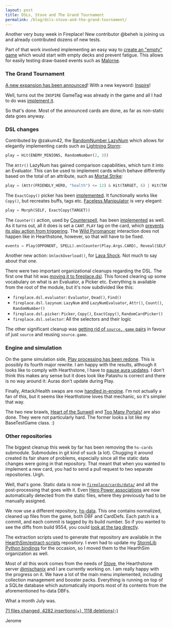 ```yaml
---
layout: post
title: DSLs, Stove and The Grand Tournament
permalink: /blog/dsls-stove-and-the-grand-tournament/
---
```


Another very busy week in Fireplace!
New contributor @beheh is joining us and already contributed dozens of new tests.

Part of that work involved implementing an easy way to
[create an "empty" game](https://github.com/jleclanche/fireplace/commit/48870e0088ee2c9924c240cff57bc9a7857adc76)
which would start with empty decks and prevent fatigue. This allows for easily
testing draw-based events such as [Malorne](http://hearthstone.gamepedia.com/Malorne).


### The Grand Tournament

[A new expansion has been announced](http://thegrandtourney.com)!
With a new keyword: [Inspire](http://hearthstone.gamepedia.com/Inspire)!

Well, turns out the `INSPIRE` GameTag was already in the game and all I had to do was
[implement it](https://github.com/jleclanche/fireplace/commit/43743e6f4af23ce240af927d611ec0bbf840a6f5).

So that's done. Most of the announced cards are done, as far as non-static data
goes anyway.


### DSL changes

Contributed by @zakum42, the
[RandomNumber LazyNum](https://github.com/jleclanche/fireplace/commit/5c183f8dea0adfe9072f28147abfbeb4e27ec99f)
which allows for elegantly implementing cards such as
[Lightning Storm](http://hearthstone.gamepedia.com/Lightning_Storm):

```python
play = Hit(ENEMY_MINIONS, RandomNumber(2, 3))
```

The `Attr()` LazyNum has gained comparison capabilities, which turn it into an
Evaluator. This can be used to implement cards which behave differently based
on the total of an attribute, such as [Mortal Strike](http://hearthstone.gamepedia.com/Mortal_Strike):

```python
play = (Attr(FRIENDLY_HERO, "health") <= 12) & Hit(TARGET, 6) | Hit(TARGET, 4)
```

The `ExactCopy()` picker has been [implemented](https://github.com/jleclanche/fireplace/commit/fe9834c6f09e27d0ed0d2f63d07ca78e6fb94fcd).
It functionally works like `Copy()`, but recreates buffs, tags etc.
[Faceless Manipulator](http://hearthstone.gamepedia.com/Faceless_Manipulator)
is very elegant:

```python
play = Morph(SELF, ExactCopy(TARGET))
```

The `Counter()` action, used by [Counterspell](http://hearthstone.gamepedia.com/Counterspell),
has been [implemented](https://github.com/jleclanche/fireplace/commit/47f7ae1d9a4290be1a93da8de8f4d0010386b6d6)
as well. As it turns out, all it does is set a `CANT_PLAY` tag on the card, which
[prevents its play action from triggering](https://github.com/jleclanche/fireplace/commit/c673274fc3d6e63e1e3a7251112c104f8850bc75).
The [Wild Pyromancer](http://hearthstone.gamepedia.com/Wild_Pyromancer) interaction
does not happen like in Hearthstone, however, so that will have to be fixed.

```python
events = Play(OPPONENT, SPELL).on(Counter(Play.Args.CARD), Reveal(SELF))
```

Another new action: `UnlockOverload()`, for [Lava Shock](http://hearthstone.gamepedia.com/Lava_Shock).
Not much to say about that one.

There were two important organizational cleanups regarding the DSL.
The first one that hit was
[moving it to fireplace.dsl](https://github.com/jleclanche/fireplace/commit/9236776a6dbd1fd011d4b19be987cbbcaf89e916).
This forced clearing up some vocabulary on what is an Evaluator, a Picker etc.
Everything is available from the root of the module, but it's now subdivided like this:

* `fireplace.dsl.evaluator`: `Evaluator`, `Dead()`, `Find()`
* `fireplace.dsl.lazynum`: `LazyNum` and `LazyNumEvaluator`, `Attr()`, `Count()`, `RandomNumber()`
* `fireplace.dsl.picker`: `Picker`, `Copy()`, `ExactCopy()`, `RandomCardPicker()`
* `fireplace.dsl.selector`: All the selectors and their logic

The other significant cleanup was
[getting rid of `source, game` pairs](https://github.com/jleclanche/fireplace/commit/5435a705e29a58c9c74fb35adac5a7a414088c24)
in favour of just `source` and reusing `source.game`.


### Engine and simulation

On the game simulation side,
[Play processing has been redone](https://github.com/jleclanche/fireplace/compare/699d724c80c4b7c864729e2464bfffe56cb9b1fb...ebe2012112205bf6992b6a9fa11c9d4c71a0c08d).
This is possibly its fourth major rewrite. I am happy with the results, although
it looks like to comply with Hearthstone, I have to
[pause aura updates](https://github.com/jleclanche/fireplace/commit/b0a126b5f76beb866207a68567dde26742a68f92).
I don't think this makes any sense but it does look like Patashu is correct and
there is no way around it: Auras don't update during Play.

Finally, Attack/Health swaps are now [handled in-engine](https://github.com/jleclanche/fireplace/commit/4382272f8f0d8b9c83e038128da4c04abe5369d8).
I'm not actually a fan of this, but it seems like Hearthstone loves that mechanic,
so it's simpler that way.

The two new brawls, [Heart of the Sunwell](https://github.com/jleclanche/fireplace/commit/142d6dc0088b2ea79c778d2ed5d21403a9044b86)
and [Too Many Portals!](https://github.com/jleclanche/fireplace/commit/f86edf59a7c111845e9e75db76da80cb52856be7)
are also done. They were not particularly hard. The former looks a lot like my BaseTestGame class. :)


### Other repositories

The biggest cleanup this week by far has been removing the `hs-cards` submodule.
Submodules in git kind of suck (a lot). Chugging it around created its fair share
of problems, especially since all the static data changes were going in that
repository. That meant that when you wanted to implement a new card, you had to
send a pull request to two separate repositories. Urgh.

Well, that's gone. Static data is now in
[`fireplace/cards/data/`](https://github.com/jleclanche/fireplace/tree/master/fireplace/cards/data)
and all the post-processing that goes with it. Even
[Hero Power associations](https://github.com/jleclanche/fireplace/commit/5bae1857592bded1a60d7cb12c851632782f9e41)
are now automatically detected from the static files, where they previously had
to be manually assigned.

We now use a different repository, [hs-data](https://github.com/hearthsim/hs-data).
This one contains normalized, cleaned up files from the game, both DBF and CardDefs.
Each patch is a commit, and each commit is tagged by its build number. So if you
wanted to see the diffs from build 9554, you could
[look at the tag directly](https://github.com/HearthSim/hs-data/commit/9554).

The extraction scripts used to generate that repository are available in the
[HearthSim/extract-scripts](https://github.com/HearthSim/extract-scripts) repository.
I even had to update my [StormLib Python bindings](https://github.com/HearthSim/python-mpq)
for the occasion, so I moved them to the HearthSim organization as well.

Most of all this work comes from the needs of [Stove](https://github.com/HearthSim/stove),
the Hearthstone server [@mischanix](https://github.com/mischanix) and I are
currently working on. I am really happy with the progress on it. We have a lot
of the main menu implemented, including collection management and booster packs.
Everything is running on top of a SQLite database which automatically imports
most of its contents from the aforementioned hs-data DBFs.

What a month July was.

[71 files changed, 4282 insertions(+), 1118 deletions(-)](https://github.com/jleclanche/fireplace/compare/7fd1c00cef8e1d7b7605184d43691b69c2926a69...236911a82dce0b59477a8422e055cd47d370a270)

Jerome
